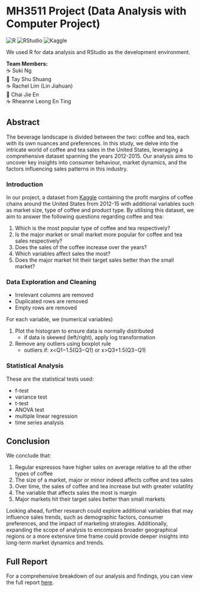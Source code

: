 # MH3511 Project (Data Analysis with Computer Project)

![R](https://img.shields.io/badge/R-276DC3?style=for-the-badge&logo=r&logoColor=white)
![RStudio](https://img.shields.io/badge/RStudio-75AADB?style=for-the-badge&logo=rstudio&logoColor=white)
![Kaggle](https://img.shields.io/badge/Kaggle-20BEFF?style=for-the-badge&logo=kaggle&logoColor=white)

We used R for data analysis and RStudio as the development environment.

**Team Members:**  
☕ Suki Ng  
🍵 Tay Shu Shuang  
☕ Rachel Lim (Lin Jiahuan)  
🍵 Chai Jie En  
☕ Rheanne Leong En Ting  

## Abstract  
The beverage landscape is divided between the two: coffee and tea, each with its own nuances and preferences. In this study, we delve into the intricate world of coffee and tea sales in the United States, leveraging a comprehensive dataset spanning the years 2012-2015. Our analysis aims to uncover key insights into consumer behaviour, market dynamics, and the factors influencing sales patterns in this industry.

### Introduction
In our project, a dataset from [Kaggle](https://www.kaggle.com/datasets/amruthayenikonda/coffee-chain-sales-dataset) containing the profit margins of coffee chains around the United States from 2012-15 with additional variables such as market size, type of coffee and product type. By utilising this dataset, we aim to answer the following questions regarding coffee and tea:

1. Which is the most popular type of coffee and tea respectively? 
2. Is the major market or small market more popular for coffee and tea sales respectively?
3. Does the sales of the coffee increase over the years? 
4. Which variables affect sales the most?
5. Does the major market hit their target sales better than the small market?

### Data Exploration and Cleaning
- Irrelevant columns are removed
- Duplicated rows are removed
- Empty rows are removed

For each variable, we 
(numerical variables)
1. Plot the histogram to ensure data is normally distributed
   - if data is skewed (left/right), apply log transformation
2. Remove any outliers using boxplot rule
   - outliers if: x<Q1−1.5(Q3−Q1) or x>Q3+1.5(Q3−Q1)

### Statistical Analysis
These are the statistical tests used:
- f-test
- variance test
- t-test
- ANOVA test
- multiple linear regression
- time series analysis

## Conclusion
We conclude that:
1. Regular espressos have higher sales on average relative to all the other types of coffee
2. The size of a market, major or minor indeed affects coffee and tea sales
3. Over time, the sales of coffee and tea increase but with greater volatility 
4. The variable that affects sales the most is margin
5. Major markets hit their target sales better than small markets

Looking ahead, further research could explore additional variables that may influence sales trends, such as demographic factors, consumer preferences, and the impact of marketing strategies. Additionally, expanding the scope of analysis to encompass broader geographical regions or a more extensive time frame could provide deeper insights into long-term market dynamics and trends.

## Full Report
For a comprehensive breakdown of our analysis and findings, you can view the full report [here](https://github.com/rachellimjh/MH3511-Project/blob/main/MH3511%20coffee%20tea%20or%20me_%20ME!%20.pdf).
